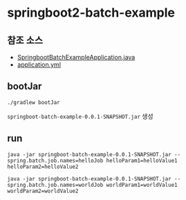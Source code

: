 # springboot2-batch-example

## 참조 소스

* [SpringbootBatchExampleApplication.java](https://github.com/kwon37xi/springboot2-batch-example/blob/master/src/main/java/kr/pe/kwonnam/springbootbatchexample/SpringbootBatchExampleApplication.java)
* [application.yml](https://github.com/kwon37xi/springboot2-batch-example/blob/master/src/main/resources/application.properties)

## bootJar
```
./gradlew bootJar
```

`springboot-batch-example-0.0.1-SNAPSHOT.jar` 생성

## run
```
java -jar springboot-batch-example-0.0.1-SNAPSHOT.jar --spring.batch.job.names=helloJob helloParam1=helloValue1 helloParam2=helloValue2

java -jar springboot-batch-example-0.0.1-SNAPSHOT.jar --spring.batch.job.names=worldJob worldParam1=worldValue1 worldParam2=worldValue2

```